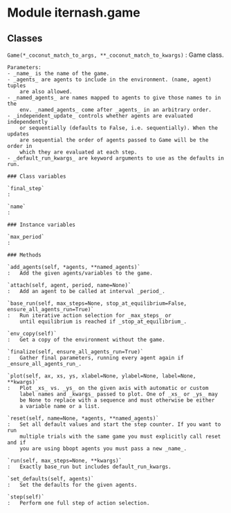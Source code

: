 Module iternash.game
====================

Classes
-------

`Game(*_coconut_match_to_args, **_coconut_match_to_kwargs)`
:   Game class.
    
    Parameters:
    - _name_ is the name of the game.
    - _agents_ are agents to include in the environment. (name, agent) tuples
        are also allowed.
    - _named_agents_ are names mapped to agents to give those names to in the
        env. _named_agents_ come after _agents_ in an arbitrary order.
    - _independent_update_ controls whether agents are evaluated independently
        or sequentially (defaults to False, i.e. sequentially). When the updates
        are sequential the order of agents passed to Game will be the order in
        which they are evaluated at each step.
    - _default_run_kwargs_ are keyword arguments to use as the defaults in run.

    ### Class variables

    `final_step`
    :

    `name`
    :

    ### Instance variables

    `max_period`
    :

    ### Methods

    `add_agents(self, *agents, **named_agents)`
    :   Add the given agents/variables to the game.

    `attach(self, agent, period, name=None)`
    :   Add an agent to be called at interval _period_.

    `base_run(self, max_steps=None, stop_at_equilibrium=False, ensure_all_agents_run=True)`
    :   Run iterative action selection for _max_steps_ or
        until equilibrium is reached if _stop_at_equilibrium_.

    `env_copy(self)`
    :   Get a copy of the environment without the game.

    `finalize(self, ensure_all_agents_run=True)`
    :   Gather final parameters, running every agent again if _ensure_all_agents_run_.

    `plot(self, ax, xs, ys, xlabel=None, ylabel=None, label=None, **kwargs)`
    :   Plot _xs_ vs. _ys_ on the given axis with automatic or custom
        label names and _kwargs_ passed to plot. One of _xs_ or _ys_ may
        be None to replace with a sequence and must otherwise be either
        a variable name or a list.

    `reset(self, name=None, *agents, **named_agents)`
    :   Set all default values and start the step counter. If you want to run
        multiple trials with the same game you must explicitly call reset and if
        you are using bbopt agents you must pass a new _name_.

    `run(self, max_steps=None, **kwargs)`
    :   Exactly base_run but includes default_run_kwargs.

    `set_defaults(self, agents)`
    :   Set the defaults for the given agents.

    `step(self)`
    :   Perform one full step of action selection.